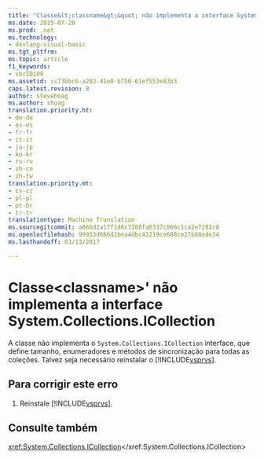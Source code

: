 ```yaml
---
title: "Classe&lt;classname&gt;&quot; não implementa a interface System.Collections.ICollection | Documentos do Microsoft"
ms.date: 2015-07-20
ms.prod: .net
ms.technology:
- devlang-visual-basic
ms.tgt_pltfrm: 
ms.topic: article
f1_keywords:
- vbrID100
ms.assetid: cc73bbc6-a283-41e0-b750-61ef553e83b3
caps.latest.revision: 8
author: stevehoag
ms.author: shoag
translation.priority.ht:
- de-de
- es-es
- fr-fr
- it-it
- ja-jp
- ko-kr
- ru-ru
- zh-cn
- zh-tw
translation.priority.mt:
- cs-cz
- pl-pl
- pt-br
- tr-tr
translationtype: Machine Translation
ms.sourcegitcommit: a06bd2a17f1d6c7308fa6337c866c1ca2e7281c0
ms.openlocfilehash: 99953d666d2bea4dbc42219ce688ce27b88ede34
ms.lasthandoff: 03/13/2017

---
```

# <a name="class-39ltclassnamegt39-does-not-implement-the-systemcollectionsicollection-interface"></a>Classe&lt;classname&gt;' não implementa a interface System.Collections.ICollection
A classe não implementa o `System.Collections.ICollection` interface, que define tamanho, enumeradores e métodos de sincronização para todas as coleções. Talvez seja necessário reinstalar o [!INCLUDE[vsprvs](../../csharp/includes/vsprvs_md.md)].  
  
## <a name="to-correct-this-error"></a>Para corrigir este erro  
  
1.  Reinstale [!INCLUDE[vsprvs](../../csharp/includes/vsprvs_md.md)].  
  
## <a name="see-also"></a>Consulte também  
 <xref:System.Collections.ICollection></xref:System.Collections.ICollection>
